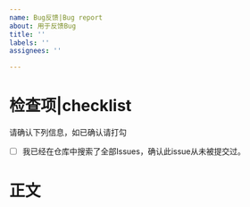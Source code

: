 ```yaml
---
name: Bug反馈|Bug report
about: 用于反馈Bug
title: ''
labels: ''
assignees: ''

---
```


# 检查项|checklist
请确认下列信息，如已确认请打勾
- [ ] 我已经在仓库中搜索了全部Issues，确认此issue从未被提交过。
# 正文
